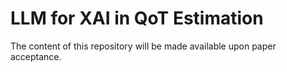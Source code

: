 # LLM for XAI in QoT Estimation

The content of this repository will be made available upon paper acceptance.
